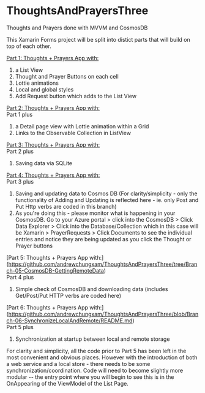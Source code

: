 # ThoughtsAndPrayersThree
Thoughts and Prayers done with MVVM and CosmosDB

This Xamarin Forms project will be split into distict parts that will build on top of each other.

[Part 1: Thoughts + Prayers App with:](https://github.com/andrewchungxam/ThoughtsAndPrayersThree/tree/Branch-01-ListAndAddButton)
1) a List View 
2) Thought and Prayer Buttons on each cell 
3) Lottie animations
4) Local and global styles
5) Add Request button which adds to the List View

[Part 2: Thoughts + Prayers App with:](https://github.com/andrewchungxam/ThoughtsAndPrayersThree/tree/Branch-02-Clickable-ViewCells) <br />
Part 1 plus
1) a Detail page view with Lottie animation within a Grid
2) Links to the Observable Collection in ListView 

[Part 3: Thoughts + Prayers App with:](https://github.com/andrewchungxam/ThoughtsAndPrayersThree/tree/Branch-03-SQLite) <br /> 
Part 2 plus
1) Saving data via SQLite

[Part 4: Thoughts + Prayers App with:](https://github.com/andrewchungxam/ThoughtsAndPrayersThree/tree/Branch-04-CosmosDB) <br />
Part 3 plus
1) Saving and updating data to Cosmos DB (For clarity/simplicity - only the functionality of Adding and Updating is reflected here - ie. only Post and Put Http verbs are coded in this branch)
2) As you're doing this - please monitor what is happening in your CosmosDB.  Go to your Azure portal > click into the CosmosDB > Click Data Explorer > Click into the Database/Collection which in this case will be Xamarin > PrayerRequests > Click Documents to see the individual entries and notice they are being updated as you click the Thought or Prayer buttons

[Part 5: Thoughts + Prayers App with:] (https://github.com/andrewchungxam/ThoughtsAndPrayersThree/tree/Branch-05-CosmosDB-GettingRemoteData) <br />
Part 4 plus
1) Simple check of CosmosDB and downloading data (includes Get/Post/Put HTTP verbs are coded here)

[Part 6: Thoughts + Prayers App with:] (https://github.com/andrewchungxam/ThoughtsAndPrayersThree/blob/Branch-06-SynchronizeLocalAndRemote/README.md)  <br />
Part 5 plus

1) Synchronization at startup between local and remote storage

For clarity and simplicity, all the code prior to Part 5 has been left in the most convenient and obvious places.  However with the introduction of both a web service and a local store - there needs to be some synchronization/coordination.  Code will need to become slightly more modular -- the entry point where you will begin to see this is in the OnAppearing of the ViewModel of the List Page.
